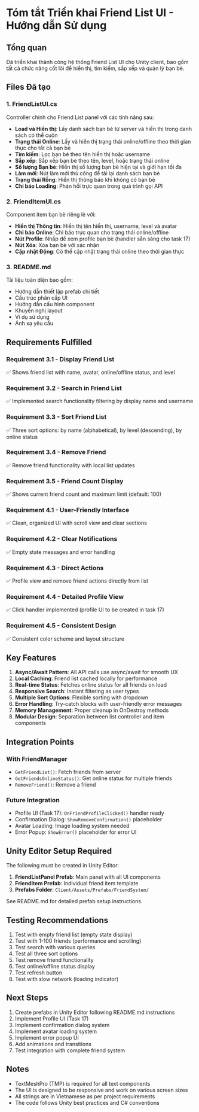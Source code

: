 # Tóm tắt Triển khai Friend List UI - Hướng dẫn Sử dụng

## Tổng quan
Đã triển khai thành công hệ thống Friend List UI cho Unity client, bao gồm tất cả chức năng cốt lõi để hiển thị, tìm kiếm, sắp xếp và quản lý bạn bè.

## Files Đã tạo

### 1. FriendListUI.cs
Controller chính cho Friend List panel với các tính năng sau:
- **Load và Hiển thị**: Lấy danh sách bạn bè từ server và hiển thị trong danh sách có thể cuộn
- **Trạng thái Online**: Lấy và hiển thị trạng thái online/offline theo thời gian thực cho tất cả bạn bè
- **Tìm kiếm**: Lọc bạn bè theo tên hiển thị hoặc username
- **Sắp xếp**: Sắp xếp bạn bè theo tên, level, hoặc trạng thái online
- **Số lượng Bạn bè**: Hiển thị số lượng bạn bè hiện tại và giới hạn tối đa
- **Làm mới**: Nút làm mới thủ công để tải lại danh sách bạn bè
- **Trạng thái Rỗng**: Hiển thị thông báo khi không có bạn bè
- **Chỉ báo Loading**: Phản hồi trực quan trong quá trình gọi API

### 2. FriendItemUI.cs
Component item bạn bè riêng lẻ với:
- **Hiển thị Thông tin**: Hiển thị tên hiển thị, username, level và avatar
- **Chỉ báo Online**: Chỉ báo trực quan cho trạng thái online/offline
- **Nút Profile**: Nhấp để xem profile bạn bè (handler sẵn sàng cho task 17)
- **Nút Xóa**: Xóa bạn bè với xác nhận
- **Cập nhật Động**: Có thể cập nhật trạng thái online theo thời gian thực

### 3. README.md
Tài liệu toàn diện bao gồm:
- Hướng dẫn thiết lập prefab chi tiết
- Cấu trúc phân cấp UI
- Hướng dẫn cấu hình component
- Khuyến nghị layout
- Ví dụ sử dụng
- Ánh xạ yêu cầu

## Requirements Fulfilled

### Requirement 3.1 - Display Friend List
✅ Shows friend list with name, avatar, online/offline status, and level

### Requirement 3.2 - Search in Friend List
✅ Implemented search functionality filtering by display name and username

### Requirement 3.3 - Sort Friend List
✅ Three sort options: by name (alphabetical), by level (descending), by online status

### Requirement 3.4 - Remove Friend
✅ Remove friend functionality with local list updates

### Requirement 3.5 - Friend Count Display
✅ Shows current friend count and maximum limit (default: 100)

### Requirement 4.1 - User-Friendly Interface
✅ Clean, organized UI with scroll view and clear sections

### Requirement 4.2 - Clear Notifications
✅ Empty state messages and error handling

### Requirement 4.3 - Direct Actions
✅ Profile view and remove friend actions directly from list

### Requirement 4.4 - Detailed Profile View
✅ Click handler implemented (profile UI to be created in task 17)

### Requirement 4.5 - Consistent Design
✅ Consistent color scheme and layout structure

## Key Features

1. **Async/Await Pattern**: All API calls use async/await for smooth UX
2. **Local Caching**: Friend list cached locally for performance
3. **Real-time Status**: Fetches online status for all friends on load
4. **Responsive Search**: Instant filtering as user types
5. **Multiple Sort Options**: Flexible sorting with dropdown
6. **Error Handling**: Try-catch blocks with user-friendly error messages
7. **Memory Management**: Proper cleanup in OnDestroy methods
8. **Modular Design**: Separation between list controller and item components

## Integration Points

### With FriendManager
- `GetFriendList()`: Fetch friends from server
- `GetFriendsOnlineStatus()`: Get online status for multiple friends
- `RemoveFriend()`: Remove a friend

### Future Integration
- Profile UI (Task 17): `OnFriendProfileClicked()` handler ready
- Confirmation Dialog: `ShowRemoveConfirmation()` placeholder
- Avatar Loading: Image loading system needed
- Error Popup: `ShowError()` placeholder for error UI

## Unity Editor Setup Required

The following must be created in Unity Editor:
1. **FriendListPanel Prefab**: Main panel with all UI components
2. **FriendItem Prefab**: Individual friend item template
3. **Prefabs Folder**: `Client/Assets/Prefabs/FriendSystem/`

See README.md for detailed prefab setup instructions.

## Testing Recommendations

1. Test with empty friend list (empty state display)
2. Test with 1-100 friends (performance and scrolling)
3. Test search with various queries
4. Test all three sort options
5. Test remove friend functionality
6. Test online/offline status display
7. Test refresh button
8. Test with slow network (loading indicator)

## Next Steps

1. Create prefabs in Unity Editor following README.md instructions
2. Implement Profile UI (Task 17)
3. Implement confirmation dialog system
4. Implement avatar loading system
5. Implement error popup UI
6. Add animations and transitions
7. Test integration with complete friend system

## Notes

- TextMeshPro (TMP) is required for all text components
- The UI is designed to be responsive and work on various screen sizes
- All strings are in Vietnamese as per project requirements
- The code follows Unity best practices and C# conventions
